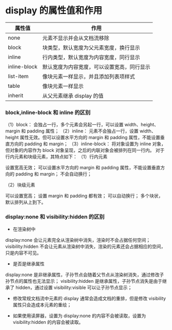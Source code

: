 # display 的属性值和作用

| 属性值       | 作用                                       |
| ------------ | ------------------------------------------ |
| none         | 元素不显示并会从文档流移除                 |
| block        | 块类型，默认宽度为父元素宽度，换行显示     |
| inline       | 行内类型，默认宽度为内容宽度，同行显示     |
| inline-block | 默认宽度为内容宽度，可以设置宽高，同行显示 |
| list-item    | 像块元素一样显示，并且添加列表项样式       |
| table        | 像块元素一样显示                           |
| inherit      | 从父元素继承 display 的值                  |

### block,inline-block 和 inline 的区别

（1）block： 会独占一行，多个元素会另起一行，可以设置 width、height、margin 和 padding 属性；
（2）inline： 元素不会独占一行，设置 width、height 属性无效。但可以设置水平方向的 margin 和 padding 属性，不能设置垂直方向的 padding 和 margin；
（3）inline-block： 将对象设置为 inline 对象，但对象的内容作为 block 对象呈现，之后的内联对象会被排列在同一行内。
对于行内元素和块级元素，其特点如下：
（1）行内元素

设置宽高无效；
可以设置水平方向的 margin 和 padding 属性，不能设置垂直方向的 padding 和 margin；
不会自动换行；

（2）块级元素

可以设置宽高；
设置 margin 和 padding 都有效；
可以自动换行；
多个块状，默认排列从上到下。

### display:none 和 visibility:hidden 的区别

- 在渲染树中

display:none 会让元素完全从渲染树中消失，渲染时不会占据任何空间；
visibility:hidden 不会让元素从渲染树中消失，渲染的元素还会占据相应的空间，只是内容不可见。

- 是否是继承属性

display:none 是非继承属性，子孙节点会随着父节点从渲染树消失，通过修改子孙节点的属性也无法显示；
visibility:hidden 是继承属性，子孙节点消失是由于继承了 hidden，通过设置 visibility:visible 可以让子孙节点显示；
- 修改常规文档流中元素的 display 通常会造成文档的重排，但是修改 visibility 属性只会造成本元素的重绘；

- 如果使用读屏器，设置为 display:none 的内容不会被读取，设置为 visibility:hidden 的内容会被读取。
